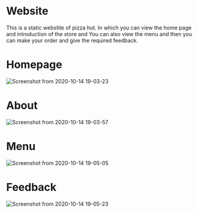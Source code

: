 
# Website
This is a static webstite of pizza hut. In which you can view the home page and introduction of the store and You can also view the menu and then you can make your order and give the required feedback.

# Homepage
![Screenshot from 2020-10-14 19-03-23](https://user-images.githubusercontent.com/68325158/95997169-245ac380-0e51-11eb-9076-e28f5528a730.png)

# About
![Screenshot from 2020-10-14 19-03-57](https://user-images.githubusercontent.com/68325158/95997290-448a8280-0e51-11eb-8f8a-d176a0baaca5.png)

# Menu
![Screenshot from 2020-10-14 19-05-05](https://user-images.githubusercontent.com/68325158/95997688-a6e38300-0e51-11eb-89f7-64812a74f933.png)

# Feedback
![Screenshot from 2020-10-14 19-05-23](https://user-images.githubusercontent.com/68325158/95997710-aea32780-0e51-11eb-93da-c5bdedfc2fd8.png)
